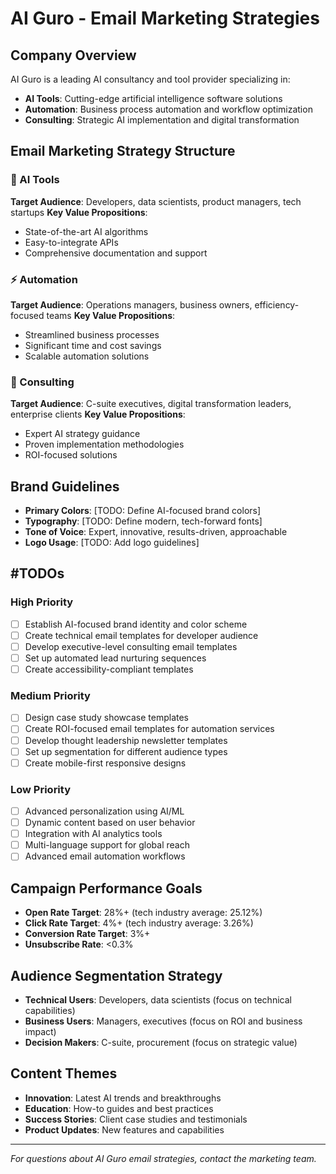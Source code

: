 # AI Guro - Email Marketing Strategies

## Company Overview
AI Guro is a leading AI consultancy and tool provider specializing in:
- **AI Tools**: Cutting-edge artificial intelligence software solutions
- **Automation**: Business process automation and workflow optimization
- **Consulting**: Strategic AI implementation and digital transformation

## Email Marketing Strategy Structure

### 🤖 AI Tools
**Target Audience**: Developers, data scientists, product managers, tech startups
**Key Value Propositions**:
- State-of-the-art AI algorithms
- Easy-to-integrate APIs
- Comprehensive documentation and support

### ⚡ Automation
**Target Audience**: Operations managers, business owners, efficiency-focused teams
**Key Value Propositions**:
- Streamlined business processes
- Significant time and cost savings
- Scalable automation solutions

### 💼 Consulting
**Target Audience**: C-suite executives, digital transformation leaders, enterprise clients
**Key Value Propositions**:
- Expert AI strategy guidance
- Proven implementation methodologies
- ROI-focused solutions

## Brand Guidelines
- **Primary Colors**: [TODO: Define AI-focused brand colors]
- **Typography**: [TODO: Define modern, tech-forward fonts]
- **Tone of Voice**: Expert, innovative, results-driven, approachable
- **Logo Usage**: [TODO: Add logo guidelines]

## #TODOs

### High Priority
- [ ] Establish AI-focused brand identity and color scheme
- [ ] Create technical email templates for developer audience
- [ ] Develop executive-level consulting email templates
- [ ] Set up automated lead nurturing sequences
- [ ] Create accessibility-compliant templates

### Medium Priority
- [ ] Design case study showcase templates
- [ ] Create ROI-focused email templates for automation services
- [ ] Develop thought leadership newsletter templates
- [ ] Set up segmentation for different audience types
- [ ] Create mobile-first responsive designs

### Low Priority
- [ ] Advanced personalization using AI/ML
- [ ] Dynamic content based on user behavior
- [ ] Integration with AI analytics tools
- [ ] Multi-language support for global reach
- [ ] Advanced email automation workflows

## Campaign Performance Goals
- **Open Rate Target**: 28%+ (tech industry average: 25.12%)
- **Click Rate Target**: 4%+ (tech industry average: 3.26%)
- **Conversion Rate Target**: 3%+
- **Unsubscribe Rate**: <0.3%

## Audience Segmentation Strategy
- **Technical Users**: Developers, data scientists (focus on technical capabilities)
- **Business Users**: Managers, executives (focus on ROI and business impact)
- **Decision Makers**: C-suite, procurement (focus on strategic value)

## Content Themes
- **Innovation**: Latest AI trends and breakthroughs
- **Education**: How-to guides and best practices
- **Success Stories**: Client case studies and testimonials
- **Product Updates**: New features and capabilities

---
*For questions about AI Guro email strategies, contact the marketing team.* 